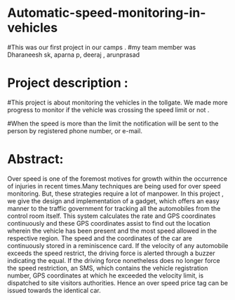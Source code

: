 # Automatic-speed-monitoring-in-vehicles
#This was our first project in our camps .
#my team  member was Dharaneesh sk, aparna p, deeraj , arunprasad 

 # Project description :

#This project is about monitoring the vehicles in the tollgate. We made more progress to monitor if the vehicle was crossing the speed limit or not .

#When the speed is more than the limit the notification will be sent to the person by registered phone number, or e-mail. 

# Abstract:

  Over speed is one of the foremost motives for growth within the occurrence of injuries in recent times.Many techniques are being used for over speed  monitoring. But, these strategies require a lot of manpower.
In this project , we give the design and implementation of a gadget, which offers an easy manner to the traffic government for tracking all the automobiles from the control room itself.
This system calculates the rate and GPS coordinates continuously and these GPS coordinates assist to find out the location wherein the vehicle has been present and the most speed allowed in the respective region. 
The speed and the coordinates of the car are continuously stored in a reminiscence card. If the velocity of any automobile exceeds the speed restrict, the driving force is alerted through a buzzer indicating the equal. 
If the driving force nonetheless does no longer force the speed restriction, an SMS, which contains the vehicle registration number, GPS coordinates at which he exceeded the velocity limit, is dispatched to site visitors authorities. 
Hence an over speed price tag can be issued towards the identical car. 


